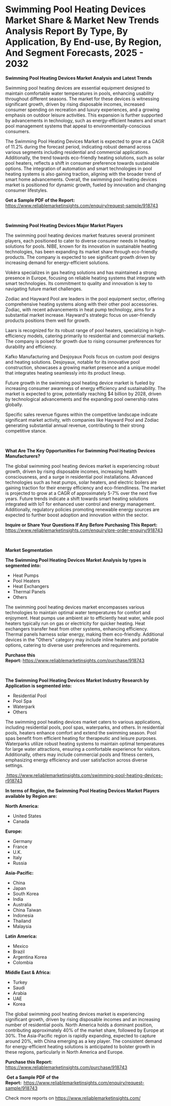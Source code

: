 <p><h1>Swimming Pool Heating Devices Market Share & Market New Trends Analysis Report By Type, By Application, By End-use, By Region, And Segment Forecasts, 2025 - 2032</h1></p><p><strong>Swimming Pool Heating Devices Market Analysis and Latest Trends</strong></p>
<p><p>Swimming pool heating devices are essential equipment designed to maintain comfortable water temperatures in pools, enhancing usability throughout different seasons. The market for these devices is witnessing significant growth, driven by rising disposable incomes, increased consumer spending on recreation and luxury experiences, and a growing emphasis on outdoor leisure activities. This expansion is further supported by advancements in technology, such as energy-efficient heaters and smart pool management systems that appeal to environmentally-conscious consumers. </p><p>The Swimming Pool Heating Devices Market is expected to grow at a CAGR of 11.2% during the forecast period, indicating robust demand across various segments including residential and commercial applications. Additionally, the trend towards eco-friendly heating solutions, such as solar pool heaters, reflects a shift in consumer preference towards sustainable options. The integration of automation and smart technologies in pool heating systems is also gaining traction, aligning with the broader trend of smart home advancements. Overall, the swimming pool heating devices market is positioned for dynamic growth, fueled by innovation and changing consumer lifestyles.</p></p>
<p><strong>Get a Sample PDF of the Report:&nbsp;</strong> <a href="https://www.reliablemarketinsights.com/enquiry/request-sample/918743?utm_campaign=2317&utm_medium=2&utm_source=Github&utm_content=ia&utm_term=07032025&utm_id=swimming-pool-heating-devices">https://www.reliablemarketinsights.com/enquiry/request-sample/918743</a></p>
<p>&nbsp;</p>
<p><strong>Swimming Pool Heating Devices Major Market Players</strong></p>
<p><p>The swimming pool heating devices market features several prominent players, each positioned to cater to diverse consumer needs in heating solutions for pools. NIBE, known for its innovation in sustainable heating technologies, has been expanding its market share through eco-friendly products. The company is expected to see significant growth driven by increasing demand for energy-efficient solutions.</p><p>Vokèra specializes in gas heating solutions and has maintained a strong presence in Europe, focusing on reliable heating systems that integrate with smart technologies. Its commitment to quality and innovation is key to navigating future market challenges.</p><p>Zodiac and Hayward Pool are leaders in the pool equipment sector, offering comprehensive heating systems along with their other pool accessories. Zodiac, with recent advancements in heat pump technology, aims for a substantial market increase. Hayward's strategic focus on user-friendly products positions them well for growth.</p><p>Laars is recognized for its robust range of pool heaters, specializing in high-efficiency models, catering primarily to residential and commercial markets. The company is poised for growth due to rising consumer preferences for durability and efficiency.</p><p>Kafko Manufacturing and Desjoyaux Pools focus on custom pool designs and heating solutions. Desjoyaux, notable for its innovative pool construction, showcases a growing market presence and a unique model that integrates heating seamlessly into its product lineup.</p><p>Future growth in the swimming pool heating device market is fueled by increasing consumer awareness of energy efficiency and sustainability. The market is expected to grow, potentially reaching $4 billion by 2028, driven by technological advancements and the expanding pool ownership rates globally.</p><p>Specific sales revenue figures within the competitive landscape indicate significant market activity, with companies like Hayward Pool and Zodiac generating substantial annual revenue, contributing to their strong competitive stance.</p></p>
<p>&nbsp;</p>
<p><strong>What Are The Key Opportunities For Swimming Pool Heating Devices Manufacturers?</strong></p>
<p><p>The global swimming pool heating devices market is experiencing robust growth, driven by rising disposable incomes, increasing health consciousness, and a surge in residential pool installations. Advanced technologies such as heat pumps, solar heaters, and electric boilers are gaining traction for their energy efficiency and eco-friendliness. The market is projected to grow at a CAGR of approximately 5-7% over the next five years. Future trends indicate a shift towards smart heating solutions integrated with IoT for enhanced user control and energy management. Additionally, regulatory policies promoting renewable energy sources are expected to further boost adoption and innovation within the sector.</p></p>
<p><strong>Inquire or Share Your Questions If Any Before Purchasing This Report:</strong> <a href="https://www.reliablemarketinsights.com/enquiry/pre-order-enquiry/918743?utm_campaign=2317&utm_medium=2&utm_source=Github&utm_content=ia&utm_term=07032025&utm_id=swimming-pool-heating-devices">https://www.reliablemarketinsights.com/enquiry/pre-order-enquiry/918743</a></p>
<p>&nbsp;</p>
<p><strong>Market Segmentation</strong></p>
<p><strong>The Swimming Pool Heating Devices Market Analysis by types is segmented into:</strong></p>
<p><ul><li>Heat Pumps</li><li>Pool Heaters</li><li>Heat Exchangers</li><li>Thermal Panels</li><li>Others</li></ul></p>
<p><p>The swimming pool heating devices market encompasses various technologies to maintain optimal water temperatures for comfort and enjoyment. Heat pumps use ambient air to efficiently heat water, while pool heaters typically run on gas or electricity for quicker heating. Heat exchangers transfer heat from other systems, enhancing efficiency. Thermal panels harness solar energy, making them eco-friendly. Additional devices in the "Others" category may include inline heaters and portable options, catering to diverse user preferences and requirements.</p></p>
<p><strong>Purchase this Report:&nbsp;</strong><a href="https://www.reliablemarketinsights.com/purchase/918743?utm_campaign=2317&utm_medium=2&utm_source=Github&utm_content=ia&utm_term=07032025&utm_id=swimming-pool-heating-devices">https://www.reliablemarketinsights.com/purchase/918743</a></p>
<p>&nbsp;</p>
<p><strong>The Swimming Pool Heating Devices Market Industry Research by Application is segmented into:</strong></p>
<p><ul><li>Residential Pool</li><li>Pool Spa</li><li>Waterpark</li><li>Others</li></ul></p>
<p><p>The swimming pool heating devices market caters to various applications, including residential pools, pool spas, waterparks, and others. In residential pools, heaters enhance comfort and extend the swimming season. Pool spas benefit from efficient heating for therapeutic and leisure purposes. Waterparks utilize robust heating systems to maintain optimal temperatures for large water attractions, ensuring a comfortable experience for visitors. Additionally, others may include commercial pools and fitness centers, emphasizing energy efficiency and user satisfaction across diverse settings.</p></p>
<p><a href="https://www.reliablemarketinsights.com/swimming-pool-heating-devices-r918743?utm_campaign=2317&utm_medium=2&utm_source=Github&utm_content=ia&utm_term=07032025&utm_id=swimming-pool-heating-devices">&nbsp;https://www.reliablemarketinsights.com/swimming-pool-heating-devices-r918743</a></p>
<p><strong>In terms of Region, the Swimming Pool Heating Devices Market Players available by Region are:</strong></p>
<p>
    <p> <strong> North America: </strong>
        <ul>
            <li>United States</li>
            <li>Canada</li>
        </ul>
        </p> 
    <p> <strong> Europe: </strong>
        <ul>
            <li>Germany</li>
            <li>France</li>
            <li>U.K.</li>
            <li>Italy</li>
            <li>Russia</li>
        </ul>
        </p> 
    <p> <strong> Asia-Pacific: </strong>
        <ul>
            <li>China</li>
            <li>Japan</li>
            <li>South Korea</li>
            <li>India</li>
            <li>Australia</li>
            <li>China Taiwan</li>
            <li>Indonesia</li>
            <li>Thailand</li>
            <li>Malaysia</li>
        </ul>
        </p> 
    <p> <strong> Latin America: </strong>
        <ul>
            <li>Mexico</li>
            <li>Brazil</li>
            <li>Argentina Korea</li>
            <li>Colombia</li>
        </ul>
        </p> 
    <p> <strong> Middle East & Africa: </strong>
        <ul>
            <li>Turkey</li>
            <li>Saudi</li>
            <li>Arabia</li>
            <li>UAE</li>
            <li>Korea</li>
        </ul>
    </p>
    </p>
<p><p>The global swimming pool heating devices market is experiencing significant growth, driven by rising disposable incomes and an increasing number of residential pools. North America holds a dominant position, contributing approximately 40% of the market share, followed by Europe at 30%. The Asia-Pacific region is rapidly expanding, expected to capture around 20%, with China emerging as a key player. The consistent demand for energy-efficient heating solutions is anticipated to bolster growth in these regions, particularly in North America and Europe.</p></p>
<p><strong>Purchase this Report: </strong><a href="https://www.reliablemarketinsights.com/purchase/918743?utm_campaign=2317&utm_medium=2&utm_source=Github&utm_content=ia&utm_term=07032025&utm_id=swimming-pool-heating-devices">https://www.reliablemarketinsights.com/purchase/918743</a></p>
<p>&nbsp;<strong>Get a Sample PDF of the Report:&nbsp;&nbsp;</strong><a href="https://www.reliablemarketinsights.com/enquiry/request-sample/918743?utm_campaign=2317&utm_medium=2&utm_source=Github&utm_content=ia&utm_term=07032025&utm_id=swimming-pool-heating-devices">https://www.reliablemarketinsights.com/enquiry/request-sample/918743</a></p>
<p><strong></strong></p>
<p>Check more reports on <a href="https://www.reliablemarketinsights.com/?utm_campaign=2317&utm_medium=2&utm_source=Github&utm_content=ia&utm_term=07032025&utm_id=swimming-pool-heating-devices">https://www.reliablemarketinsights.com/</a></p>